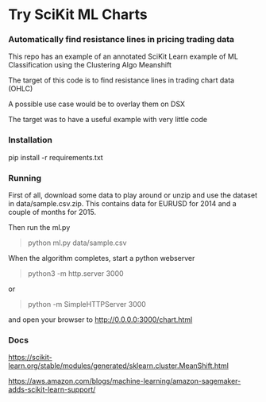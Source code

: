 # Try SciKit ML Charts

### Automatically find resistance lines in pricing trading data 

This repo has an example of an annotated SciKit Learn example of ML Classification using the Clustering Algo Meanshift

The target of this code is to find resistance lines in trading chart data (OHLC)

A possible use case would be to overlay them on DSX

The target was to have a useful example with very little code


### Installation


pip install -r requirements.txt


### Running 

First of all, download some data to play around or unzip and use the dataset in data/sample.csv.zip. This contains data for EURUSD for 2014 and a couple of months for 2015.

Then run the ml.py
> python ml.py data/sample.csv

When the algorithm completes, start a python webserver

> python3 -m http.server 3000

or 

> python -m SimpleHTTPServer 3000

and open your browser to http://0.0.0.0:3000/chart.html


### Docs

https://scikit-learn.org/stable/modules/generated/sklearn.cluster.MeanShift.html

https://aws.amazon.com/blogs/machine-learning/amazon-sagemaker-adds-scikit-learn-support/
